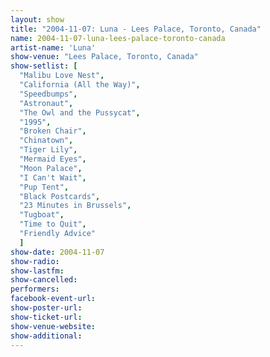 ```yaml
---
layout: show
title: "2004-11-07: Luna - Lees Palace, Toronto, Canada"
name: 2004-11-07-luna-lees-palace-toronto-canada
artist-name: 'Luna'
show-venue: "Lees Palace, Toronto, Canada"
show-setlist: [
  "Malibu Love Nest",
  "California (All the Way)",
  "Speedbumps",
  "Astronaut",
  "The Owl and the Pussycat",
  "1995",
  "Broken Chair",
  "Chinatown",
  "Tiger Lily",
  "Mermaid Eyes",
  "Moon Palace",
  "I Can't Wait",
  "Pup Tent",
  "Black Postcards",
  "23 Minutes in Brussels",
  "Tugboat",
  "Time to Quit",
  "Friendly Advice"
  ]
show-date: 2004-11-07
show-radio: 
show-lastfm: 
show-cancelled: 
performers: 
facebook-event-url: 
show-poster-url: 
show-ticket-url: 
show-venue-website: 
show-additional: 
---
```


